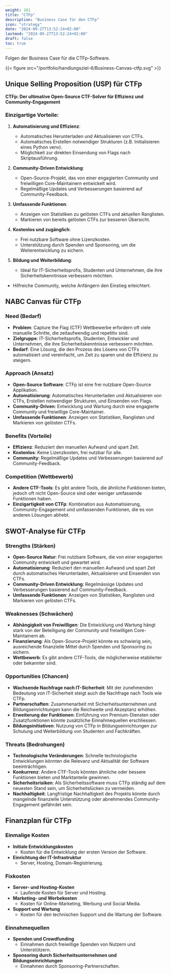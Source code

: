 ```yaml
---
weight: 161
title: "CTFp"
description: "Business Case für den CTFp"
icon: "strategy"
date: "2024-09-27T13:52:24+02:00"
lastmod: "2024-09-27T13:52:24+02:00"
draft: false
toc: true
---
```


Folgen der Business Case für die CTFp-Software.

{{< figure src="/portfolio/handlungsziel-6/Business-Canvas-ctfp.svg" >}}

## Unique Selling Proposition (USP) für CTFp

**CTFp: Der ultimative Open-Source CTF-Solver für Effizienz und Community-Engagement**

### Einzigartige Vorteile:

1. **Automatisierung und Effizienz**:
   - Automatisches Herunterladen und Aktualisieren von CTFs.
   - Automatisches Erstellen notwendiger Strukturen (z.B. Initialisieren eines Python venv).
   - Möglichkeit zur direkten Einsendung von Flags nach Skriptausführung.

2. **Community-Driven Entwicklung**:
   - Open-Source-Projekt, das von einer engagierten Community und freiwilligen Core-Maintainern entwickelt wird.
   - Regelmäßige Updates und Verbesserungen basierend auf Community-Feedback.

3. **Umfassende Funktionen**:
   - Anzeigen von Statistiken zu gelösten CTFs und aktuellen Ranglisten.
   - Markieren von bereits gelösten CTFs zur besseren Übersicht.

4. **Kostenlos und zugänglich**:
   - Frei nutzbare Software ohne Lizenzkosten.
   - Unterstützung durch Spenden und Sponsoring, um die Weiterentwicklung zu sichern.

5. **Bildung und Weiterbildung**:
   - Ideal für IT-Sicherheitsprofis, Studenten und Unternehmen, die ihre Sicherheitskenntnisse verbessern möchten.
  - Hilfreiche Community, welche Anfängern den Einstieg erleichtert.

## NABC Canvas für CTFp

### Need (Bedarf)
- **Problem**: Capture the Flag (CTF) Wettbewerbe erfordern oft viele manuelle Schritte, die zeitaufwendig und repetitiv sind.
- **Zielgruppe**: IT-Sicherheitsprofis, Studenten, Entwickler und Unternehmen, die ihre Sicherheitskenntnisse verbessern möchten.
- **Bedarf**: Eine Lösung, die den Prozess des Lösens von CTFs automatisiert und vereinfacht, um Zeit zu sparen und die Effizienz zu steigern.

### Approach (Ansatz)
- **Open-Source Software**: CTFp ist eine frei nutzbare Open-Source Applikation.
- **Automatisierung**: Automatisches Herunterladen und Aktualisieren von CTFs, Erstellen notwendiger Strukturen, und Einsenden von Flags.
- **Community-Driven**: Entwicklung und Wartung durch eine engagierte Community und freiwillige Core-Maintainer.
- **Umfassende Funktionen**: Anzeigen von Statistiken, Ranglisten und Markieren von gelösten CTFs.

### Benefits (Vorteile)
- **Effizienz**: Reduziert den manuellen Aufwand und spart Zeit.
- **Kostenlos**: Keine Lizenzkosten, frei nutzbar für alle.
- **Community**: Regelmäßige Updates und Verbesserungen basierend auf Community-Feedback.

### Competition (Wettbewerb)
- **Andere CTF-Tools**: Es gibt andere Tools, die ähnliche Funktionen bieten, jedoch oft nicht Open-Source sind oder weniger umfassende Funktionen haben.
- **Einzigartigkeit von CTFp**: Kombination aus Automatisierung, Community-Engagement und umfassenden Funktionen, die es von anderen Lösungen abhebt.

## SWOT-Analyse für CTFp

### Strengths (Stärken)
- **Open-Source Natur**: Frei nutzbare Software, die von einer engagierten Community entwickelt und gewartet wird.
- **Automatisierung**: Reduziert den manuellen Aufwand und spart Zeit durch automatisches Herunterladen, Aktualisieren und Einsenden von CTFs.
- **Community-Driven Entwicklung**: Regelmässige Updates und Verbesserungen basierend auf Community-Feedback.
- **Umfassende Funktionen**: Anzeigen von Statistiken, Ranglisten und Markieren von gelösten CTFs.

### Weaknesses (Schwächen)
- **Abhängigkeit von Freiwilligen**: Die Entwicklung und Wartung hängt stark von der Beteiligung der Community und freiwilligen Core-Maintainern ab.
- **Finanzierung**: Als Open-Source-Projekt könnte es schwierig sein, ausreichende finanzielle Mittel durch Spenden und Sponsoring zu sichern.
- **Wettbewerb**: Es gibt andere CTF-Tools, die möglicherweise etablierter oder bekannter sind.

### Opportunities (Chancen)
- **Wachsende Nachfrage nach IT-Sicherheit**: Mit der zunehmenden Bedeutung von IT-Sicherheit steigt auch die Nachfrage nach Tools wie CTFp.
- **Partnerschaften**: Zusammenarbeit mit Sicherheitsunternehmen und Bildungseinrichtungen kann die Reichweite und Akzeptanz erhöhen.
- **Erweiterung der Funktionen**: Einführung von Premium-Diensten oder Zusatzfunktionen könnte zusätzliche Einnahmequellen erschliessen.
- **Bildungsinitiativen**: Nutzung von CTFp in Bildungseinrichtungen zur Schulung und Weiterbildung von Studenten und Fachkräften.

### Threats (Bedrohungen)
- **Technologische Veränderungen**: Schnelle technologische Entwicklungen könnten die Relevanz und Aktualität der Software beeinträchtigen.
- **Konkurrenz**: Andere CTF-Tools könnten ähnliche oder bessere Funktionen bieten und Marktanteile gewinnen.
- **Sicherheitsrisiken**: Als Sicherheitssoftware muss CTFp ständig auf dem neuesten Stand sein, um Sicherheitslücken zu vermeiden.
- **Nachhaltigkeit**: Langfristige Nachhaltigkeit des Projekts könnte durch mangelnde finanzielle Unterstützung oder abnehmendes Community-Engagement gefährdet sein.

## Finanzplan für CTFp

### Einmalige Kosten
- **Initiale Entwicklungskosten**
  - Kosten für die Entwicklung der ersten Version der Software.
- **Einrichtung der IT-Infrastruktur**
  - Server, Hosting, Domain-Registrierung.

### Fixkosten
- **Server- und Hosting-Kosten**
  - Laufende Kosten für Server und Hosting.
- **Marketing- und Werbekosten**
  - Kosten für Online-Marketing, Werbung und Social Media.
- **Support und Wartung**
  - Kosten für den technischen Support und die Wartung der Software.

### Einnahmequellen
- **Spenden und Crowdfunding**
  - Einnahmen durch freiwillige Spenden von Nutzern und Unterstützern.
- **Sponsoring durch Sicherheitsunternehmen und Bildungseinrichtungen**
  - Einnahmen durch Sponsoring-Partnerschaften.
